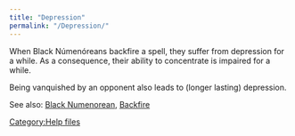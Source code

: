 ```yaml
---
title: "Depression"
permalink: "/Depression/"
---
```


When Black Númenóreans backfire a spell, they suffer from depression for
a while. As a consequence, their ability to concentrate is impaired for
a while.

Being vanquished by an opponent also leads to (longer lasting)
depression.

See also: [Black Numenorean](Black_Numenorean "wikilink"),
[Backfire](Backfire "wikilink")

[Category:Help files](Category:Help_files "wikilink")